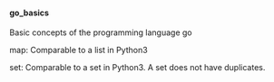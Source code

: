 <h4>go_basics</h4>
<p>Basic concepts of the programming language go</p>
<p>map: Comparable to a list in Python3</p>
<p>set: Comparable to a set in Python3. A set does not have duplicates.</p>

